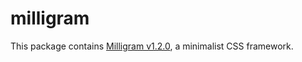 # milligram
This package contains [Milligram v1.2.0](https://github.com/milligram/milligram), a minimalist CSS framework.
